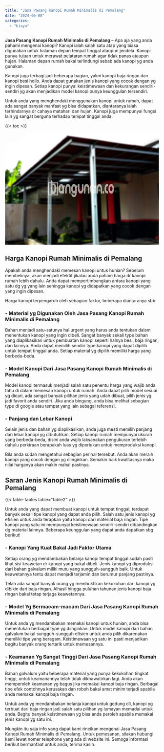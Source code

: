 ```yaml
---
title: "Jasa Pasang Kanopi Rumah Minimalis di Pemalang"
date: "2024-06-08"
categories: 
  - "biaya"
---
```


**Jasa Pasang Kanopi Rumah Minimalis di Pemalang** – Apa aja yang anda pahami mengenai kanopi? Kanopi ialah salah satu atap yang biasa digunakan untuk halaman depan tempat tinggal ataupun jendela. Kanopi punya tujuan untuk merawat pelataran rumah agar tidak panas ataupun hujan. Halaman depan rumah bakal terlindungi sebab ada kanopi yg anda gunakan.

Kanopi juga terbagi jadi beberapa bagian, yakni kanopi baja ringan dan kanopi besi hollo. Anda dapat gunakan jenis kanopi yang cocok dengan yg ingin dipesan. Setiap kanopi punyai keistimewaan dan kekurangan sendiri-sendiri yg akan menjadikan model kanopi punya keunggulan tersendiri.

Untuk anda yang menghendaki menggunakan kanopi untuk rumah, dapat ada sangat banyak manfaat yg bisa didapatkan, diantaranya ialah terhindarnya dr cahaya matahari dan hujan. Kanopi juga mempunyai fungsi lain yg sangat berguna terhadap tempat tinggal anda.

{{< toc >}}

![Jasa Pasang Kanopi Rumah Minimalis di Pemalang](/images/harga-kanopi-minimalis-51.png)

## Harga Kanopi Rumah Minimalis di Pemalang

Apakah anda menghendaki memesan kanopi untuk hunian? Sebelum membelinya, akan menjadi efektif jikalau anda paham harga dr kanopi rumah lebih dahulu. Anda dapat mempertimbangkan antara kanopi yang satu dg yg yang lain sehingga kanopi yg didapatkan yang cocok dengan yang ingin dipesan.

Harga kanopi terpengaruh oleh sebagian faktor, beberapa diantaranya sbb:

### \- Material yg Digunakan Oleh Jasa Pasang Kanopi Rumah Minimalis di Pemalang

Bahan menjadi satu-satunya hal urgent yang harus anda tentukan dalam menentukan kanopi yang ingin dibeli. Sangat banyak sekali type bahan yang diaplikasikan untuk pembuatan kanopi seperti halnya besi, baja ringan, dan lainnya. Anda dapat memilih sendiri type kanopi yang dapat dipilih untuk tempat tinggal anda. Setiap material yg dipilih memiliki harga yang berbeda-beda.

### \- Model Kanopi Dari Jasa Pasang Kanopi Rumah Minimalis di Pemalang

Model kanopi termasuk menjadi salah satu penentu harga yang wajib anda tahu di dalam memesan kanopi untuk rumah. Anda dapat pilih model sesuai yg dicari, ada sangat banyak pilihan jenis yang udah dibuat, pilih jenis yg jadi favorit anda sendiri. Jika anda bingung, anda bisa melihat sebagian type di google atau tempat yang lain sebagai referensi.

### \- Panjang dan Lebar Kanopi

Selain jenis dan bahan yg diaplikasikan, anda juga mesti memilih panjang dan lebar kanopi yg dibutuhkan. Setiap kanopi rumah mempunyai ukuran yang berbeda-beda, disini anda wajib laksanakan pengukuran terlebih dahulu perkiraan berapakah luas yg diperlukan untuk memproduksi kanopi.

Bila anda sudah mengetahui sebagian perihal tersebut. Anda akan meraih kanopi yang cocok dengan yg diinginkan. Semakin baik kwalitasnya maka nilai harganya akan makin mahal pastinya.

## Saran Jenis Kanopi Rumah Minimalis di Pemalang

{{< table-tables table="table2" >}}

Untuk anda yang dapat membuat kanopi untuk tempat tinggal, terdapat banyak sekali tipe kanopi yang dapat anda pilih. Salah satu jenis kanopi yg efisien untuk anda terapkan yaitu kanopi dari material baja ringan. Tipe kanopi yang satu ini mempunyai keistimewaan sendiri-sendiri dibandingkan dg material lainnya. Beberapa keunggulan yang dapat anda dapatkan sbg berikut!

### \- Kanopi Yang Kuat Bakal Jadi Faktor Utama

Setiap orang yg mendambakan belanja kanopi tempat tinggal sudah pasti lihat sisi keawetan dr kanopi yang bakal dibeli. Jenis kanopi yg diproduksi dari bahan galvalum miliki mutu yang sungguh-sungguh baik. Untuk keawetannya tentu dapat menjadi terjamin dan berumur panjang pastinya.

Telah ada sangat banyak orang yg membuktikan kekokohan dari kanopi yg dibikin dari baja ringan. Alhasil hingga puluhan tahunan jenis kanopi baja ringan bakal tetap terjaga keawetannya.

### \- Model Yg Bermacam-macam Dari Jasa Pasang Kanopi Rumah Minimalis di Pemalang

Untuk anda yg mendambakan memakai kanopi untuk hunian, anda bisa menentukan berbagai type yg diinginkan. Untuk model kanopi dari bahan galvalum bakal sungguh-sungguh efisien untuk anda pilih dikarenakan memiliki tipe yang beragam. Keistimewaan yg satu ini pasti menjadikan begitu banyak orang tertarik untuk memesannya.

### \- Keamanan Yg Sangat Tinggi Dari Jasa Pasang Kanopi Rumah Minimalis di Pemalang

Bahan galvalum yaitu beberapa material yang punya kekokohan tingkat tinggi, untuk keamanannya telah tidak dikhawatirkan lagi. Anda akan memperoleh keamanan yg bagus jika memakai kanopi baja ringan. Berbagai tipe efek contohnya kerusakan dan roboh bakal amat minim terjadi apabila anda memakai kanopi baja ringan.

Untuk anda yg mendambakan belanja kanopi untuk gedung dll, kanopi yg terbuat dari baja ringan jadi salah satu pilihan yg lumayan memadai untuk anda. Begitu banyak keistimewaan yg bisa anda peroleh apabila memakai jenis kanopi yg satu ini.

Mungkin itu saja info yang dapat kami rincikan mengenai Jasa Pasang Kanopi Rumah Minimalis di Pemalang. Untuk pemesanan, silakan hubungi kami lewat nomer telephone yang ada di website ini. Semoga informasi berikut bermanfaat untuk anda, terima kasih.
